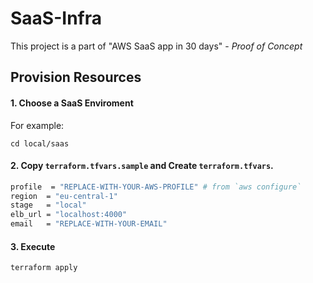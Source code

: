 # SaaS-Infra

This project is a part of "AWS SaaS app in 30 days" - _Proof of Concept_

## Provision Resources

#### 1. Choose a SaaS Enviroment
For example:
```
cd local/saas
```

#### 2. Copy `terraform.tfvars.sample` and Create `terraform.tfvars`.
```bash
profile  = "REPLACE-WITH-YOUR-AWS-PROFILE" # from `aws configure`
region  = "eu-central-1"
stage   = "local"
elb_url = "localhost:4000"
email   = "REPLACE-WITH-YOUR-EMAIL"
```
#### 3. Execute
```bash
terraform apply
```